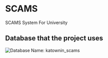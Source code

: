 # SCAMS
SCAMS System For University
## Database that the project uses
![Database Name: katownin_scams](projectImages/ALL)
